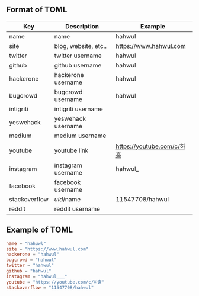## Format of TOML

| Key       | Description          | Example                   |
| --------- | -------------------- | ------------------------- |
| name      | name                 | hahwul                    |
| site      | blog, website, etc.. | https://www.hahwul.com    |
| twitter   | twitter username     | hahwul                    |
| github    | github username      | hahwul                    |
| hackerone | hackerone username   | hahwul                    |
| bugcrowd  | bugcrowd username    | hahwul                    |
| intigriti | intigriti username   |                           |
| yeswehack | yeswehack username   |                           |
| medium    | medium username      |                           |
| youtube   | youtube link         | https://youtube.com/c/하훌 |
| instagram | instagram username   | hahwul_                   |
| facebook  | facebook username    |                           |
| stackoverflow | $uid/$name       | 11547708/hahwul          |
| reddit    | reddit username      |                           |

## Example of TOML
```toml
name = "hahuwl"
site = "https://www.hahwul.com"
hackerone = "hahwul"
bugcrowd = "hahwul"
twitter = "hahwul"
github = "hahwul"
instagram = "hahwul___"
youtube = "https://youtube.com/c/하훌"
stackoverflow = "11547708/hahwul"
```
